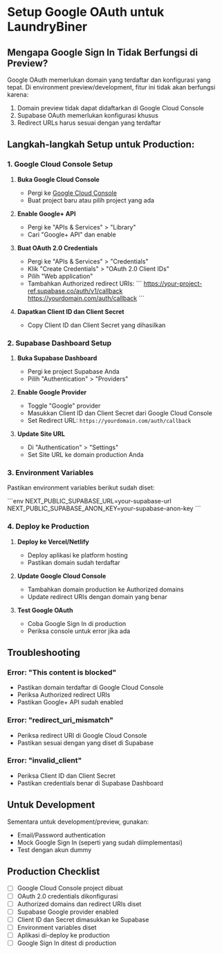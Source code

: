 # Setup Google OAuth untuk LaundryBiner

## Mengapa Google Sign In Tidak Berfungsi di Preview?

Google OAuth memerlukan domain yang terdaftar dan konfigurasi yang tepat. Di environment preview/development, fitur ini tidak akan berfungsi karena:

1. Domain preview tidak dapat didaftarkan di Google Cloud Console
2. Supabase OAuth memerlukan konfigurasi khusus
3. Redirect URLs harus sesuai dengan yang terdaftar

## Langkah-langkah Setup untuk Production:

### 1. Google Cloud Console Setup

1. **Buka Google Cloud Console**
   - Pergi ke [Google Cloud Console](https://console.cloud.google.com/)
   - Buat project baru atau pilih project yang ada

2. **Enable Google+ API**
   - Pergi ke "APIs & Services" > "Library"
   - Cari "Google+ API" dan enable

3. **Buat OAuth 2.0 Credentials**
   - Pergi ke "APIs & Services" > "Credentials"
   - Klik "Create Credentials" > "OAuth 2.0 Client IDs"
   - Pilih "Web application"
   - Tambahkan Authorized redirect URIs:
     \`\`\`
     https://your-project-ref.supabase.co/auth/v1/callback
     https://yourdomain.com/auth/callback
     \`\`\`

4. **Dapatkan Client ID dan Client Secret**
   - Copy Client ID dan Client Secret yang dihasilkan

### 2. Supabase Dashboard Setup

1. **Buka Supabase Dashboard**
   - Pergi ke project Supabase Anda
   - Pilih "Authentication" > "Providers"

2. **Enable Google Provider**
   - Toggle "Google" provider
   - Masukkan Client ID dan Client Secret dari Google Cloud Console
   - Set Redirect URL: `https://yourdomain.com/auth/callback`

3. **Update Site URL**
   - Di "Authentication" > "Settings"
   - Set Site URL ke domain production Anda

### 3. Environment Variables

Pastikan environment variables berikut sudah diset:

\`\`\`env
NEXT_PUBLIC_SUPABASE_URL=your-supabase-url
NEXT_PUBLIC_SUPABASE_ANON_KEY=your-supabase-anon-key
\`\`\`

### 4. Deploy ke Production

1. **Deploy ke Vercel/Netlify**
   - Deploy aplikasi ke platform hosting
   - Pastikan domain sudah terdaftar

2. **Update Google Cloud Console**
   - Tambahkan domain production ke Authorized domains
   - Update redirect URIs dengan domain yang benar

3. **Test Google OAuth**
   - Coba Google Sign In di production
   - Periksa console untuk error jika ada

## Troubleshooting

### Error: "This content is blocked"
- Pastikan domain terdaftar di Google Cloud Console
- Periksa Authorized redirect URIs
- Pastikan Google+ API sudah enabled

### Error: "redirect_uri_mismatch"
- Periksa redirect URI di Google Cloud Console
- Pastikan sesuai dengan yang diset di Supabase

### Error: "invalid_client"
- Periksa Client ID dan Client Secret
- Pastikan credentials benar di Supabase Dashboard

## Untuk Development

Sementara untuk development/preview, gunakan:
- Email/Password authentication
- Mock Google Sign In (seperti yang sudah diimplementasi)
- Test dengan akun dummy

## Production Checklist

- [ ] Google Cloud Console project dibuat
- [ ] OAuth 2.0 credentials dikonfigurasi
- [ ] Authorized domains dan redirect URIs diset
- [ ] Supabase Google provider enabled
- [ ] Client ID dan Secret dimasukkan ke Supabase
- [ ] Environment variables diset
- [ ] Aplikasi di-deploy ke production
- [ ] Google Sign In ditest di production
